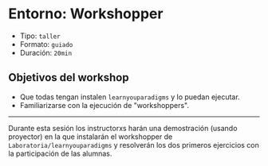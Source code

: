 # Entorno: Workshopper

* Tipo: `taller`
* Formato: `guiado`
* Duración: `20min`

## Objetivos del workshop

* Que todas tengan instalen `learnyouparadigms` y lo puedan ejecutar.
* Familiarizarse con la ejecución de "workshoppers".

***

Durante esta sesión los instructorxs harán una demostración (usando proyector)
en la que instalarán el workshopper de `Laboratoria/learnyouparadigms` y
resolverán los dos primeros ejercicios con la participación de las alumnas.
